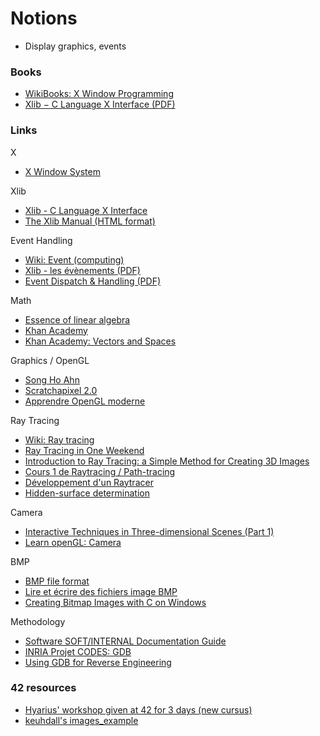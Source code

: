 # Notions

- Display graphics, events

### Books

- [WikiBooks: X Window Programming](https://en.wikibooks.org/wiki/X_Window_Programming/Print_version)
- [Xlib − C Language X Interface (PDF)](https://www.x.org/docs/X11/xlib.pdf)

### Links

X  

- [X Window System](https://en.wikipedia.org/wiki/X_Window_System)

Xlib  

- [Xlib - C Language X Interface](https://www.x.org/releases/X11R7.7/doc/libX11/libX11/libX11.html)
- [The Xlib Manual (HTML format)](https://tronche.com/gui/x/xlib/)

Event Handling  

- [Wiki: Event (computing)](https://en.wikipedia.org/wiki/Event_(computing))
- [Xlib - les évènements (PDF)](http://www-igm.univ-mlv.fr/~berstel/Cours/Xlib/13-Evenements.pdf)
- [Event Dispatch & Handling (PDF)](https://www.student.cs.uwaterloo.ca/~cs349/w16/slides/2.2-event-dispatch.pdf)

Math  

- [Essence of linear algebra](https://www.youtube.com/playlist?list=PLZHQObOWTQDPD3MizzM2xVFitgF8hE_ab)
- [Khan Academy](https://khanacademy.org/)
- [Khan Academy: Vectors and Spaces](https://fr.khanacademy.org/math/linear-algebra/vectors-and-spaces)

Graphics / OpenGL  

- [Song Ho Ahn](http://www.songho.ca/opengl/index.html)
- [Scratchapixel 2.0](https://www.scratchapixel.com)
- [Apprendre OpenGL moderne](https://opengl.developpez.com/tutoriels/apprendre-opengl/)

Ray Tracing  

- [Wiki: Ray tracing](https://en.wikipedia.org/wiki/Ray_tracing_(graphics))
- [Ray Tracing in One Weekend](https://raytracing.github.io/books/RayTracingInOneWeekend.html)
- [Introduction to Ray Tracing: a Simple Method for Creating 3D Images](https://www.scratchapixel.com/lessons/3d-basic-rendering/introduction-to-ray-tracing/how-does-it-work)
- [Cours 1 de Raytracing / Path-tracing](https://www.youtube.com/watch?v=1HYhrx9bzP8)
- [Développement d'un Raytracer](http://www.alrj.org/docs/3D/raytracer/raytracertutchap1.htm)
- [Hidden-surface determination](https://en.wikipedia.org/wiki/Hidden-surface_determination)

Camera  

- [Interactive Techniques in Three-dimensional Scenes (Part 1)](https://www.codeproject.com/Articles/35139/Interactive-Techniques-in-Three-dimensional-Scenes)
- [Learn openGL: Camera](https://learnopengl.com/Getting-started/Camera)

BMP  

- [BMP file format](https://www.wikiwand.com/en/BMP_file_format)
- [Lire et écrire des fichiers image BMP](http://fvirtman.free.fr/recueil/01_09_02_testbmp.c.php)
- [Creating Bitmap Images with C on Windows](http://ricardolovelace.com/creating-bitmap-images-with-c-on-windows.html)

Methodology

- [Software SOFT/INTERNAL Documentation Guide](https://www.includehelp.com/articles/software-soft-internal-documentation-guide.aspx)
- [INRIA Projet CODES: GDB](https://www.rocq.inria.fr/secret/Anne.Canteaut/COURS_C/gdb.html)
- [Using GDB for Reverse Engineering](http://users.umiacs.umd.edu/~tdumitra/courses/ENEE757/Fall15/misc/gdb_tutorial.html)

### 42 resources

- [Hyarius' workshop given at 42 for 3 days (new cursus)](https://github.com/Hyarius/PIMP-Your-Code)
- [keuhdall's images_example](https://github.com/keuhdall/images_example)
